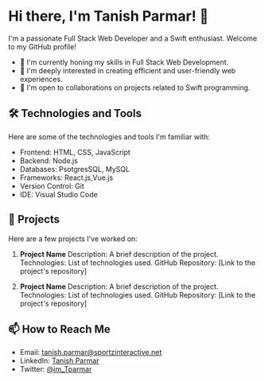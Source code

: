 # Hi there, I'm Tanish Parmar! 👋

I'm a passionate Full Stack Web Developer and a Swift enthusiast. Welcome to my GitHub profile!

- 🌱 I'm currently honing my skills in Full Stack Web Development.
- 👀 I'm deeply interested in creating efficient and user-friendly web experiences.
- 💞️ I'm open to collaborations on projects related to Swift programming.

## 🛠️ Technologies and Tools

Here are some of the technologies and tools I'm familiar with:

- Frontend: HTML, CSS, JavaScript
- Backend: Node.js
- Databases: PsotgresSQL, MySQL
- Frameworks: React.js,Vue.js
- Version Control: Git
- IDE: Visual Studio Code

## 🚀 Projects

Here are a few projects I've worked on:

1. **Project Name**
   Description: A brief description of the project.
   Technologies: List of technologies used.
   GitHub Repository: [Link to the project's repository]

2. **Project Name**
   Description: A brief description of the project.
   Technologies: List of technologies used.
   GitHub Repository: [Link to the project's repository]


## 📫 How to Reach Me

- Email: tanish.parmar@sportzinteractive.net
- LinkedIn: [Tanish Parmar](https://www.linkedin.com/in/tanish-parmar-b9279b1aa)
- Twitter: [@im_Tparmar](https://twitter.com/im_Tparmar)



<!---
tanish-si/tanish-si is a ✨ special ✨ repository because its `README.md` (this file) appears on your GitHub profile.
You can click the Preview link to take a look at your changes.
--->
